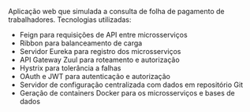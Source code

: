 Aplicação web que simulada a consulta de folha de pagamento de trabalhadores.
Tecnologias utilizadas:
 - Feign para requisições de API entre microsserviços
 - Ribbon para balanceamento de carga
 - Servidor Eureka para registro dos microsserviços 
 - API Gateway Zuul para roteamento e autorização
 - Hystrix para tolerância a falhas
 - OAuth e JWT para autenticação e autorização
 - Servidor de configuração centralizada com dados em repositório Git
 - Geração de containers Docker para os microsserviços e bases de dados
 
